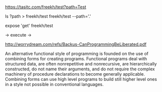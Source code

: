 

https://tasitc.com/freekh/test?path=Test


ls ?path > freekh/test
freekh/test --path='.'

expose 'get' freekh/test







-> execute
->

http://worrydream.com/refs/Backus-CanProgrammingBeLiberated.pdf

An alternative functional style of programming is founded on the use of combining forms for creating programs. Functional programs deal with structured data, are often nonrepetitive and nonrecursive, are hierarchically constructed, do not name their arguments, and do not require the complex machinery of procedure declarations to become generally applicable. Combining forms can use high level programs to build still higher level ones in a style not possible in conventional languages.
